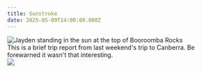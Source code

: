 ```yaml
---
title: Sunstroke
date: 2025-05-09T14:00:00.000Z
---
```


![Jayden standing in the sun at the top of Booroomba Rocks](/booroomba_jayden.jpg "Jayden Basking")\
This is a brief trip report from last weekend's trip to Canberra. Be forewarned it wasn't that interesting. \
![](/booroomba_sunset.jpg)
